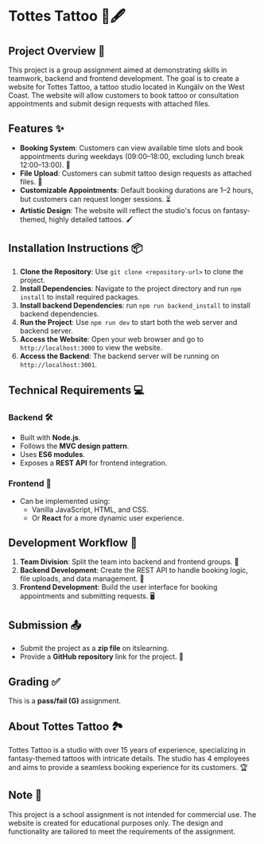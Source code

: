 # Tottes Tattoo 🎨🖋️

## Project Overview 🌟

This project is a group assignment aimed at demonstrating skills in teamwork, backend and frontend development. The goal is to create a website for Tottes Tattoo, a tattoo studio located in Kungälv on the West Coast. The website will allow customers to book tattoo or consultation appointments and submit design requests with attached files.

## Features ✨

- **Booking System**: Customers can view available time slots and book appointments during weekdays (09:00–18:00, excluding lunch break 12:00–13:00). 📅
- **File Upload**: Customers can submit tattoo design requests as attached files. 📎
- **Customizable Appointments**: Default booking durations are 1–2 hours, but customers can request longer sessions. ⏳
- **Artistic Design**: The website will reflect the studio's focus on fantasy-themed, highly detailed tattoos. 🖌️

## Installation Instructions 📦

1. **Clone the Repository**: Use `git clone <repository-url>` to clone the project.
2. **Install Dependencies**: Navigate to the project directory and run `npm install` to install required packages.
3. **Install backend Dependencies**: run `npm run backend_install` to install backend dependencies.
4. **Run the Project**: Use `npm run dev` to start both the web server and backend server.
5. **Access the Website**: Open your web browser and go to `http://localhost:3000` to view the website.
6. **Access the Backend**: The backend server will be running on `http://localhost:3001`.


## Technical Requirements 💻

### Backend 🛠️

- Built with **Node.js**.
- Follows the **MVC design pattern**.
- Uses **ES6 modules**.
- Exposes a **REST API** for frontend integration.

### Frontend 🎨

- Can be implemented using:
  - Vanilla JavaScript, HTML, and CSS.
  - Or **React** for a more dynamic user experience.

## Development Workflow 🚀

1. **Team Division**: Split the team into backend and frontend groups. 👥
2. **Backend Development**: Create the REST API to handle booking logic, file uploads, and data management. 🔧
3. **Frontend Development**: Build the user interface for booking appointments and submitting requests. 🖥️

## Submission 📤

- Submit the project as a **zip file** on itslearning.
- Provide a **GitHub repository** link for the project. 🔗

## Grading ✅

This is a **pass/fail (G)** assignment.

## About Tottes Tattoo 🏞️

Tottes Tattoo is a studio with over 15 years of experience, specializing in fantasy-themed tattoos with intricate details. The studio has 4 employees and aims to provide a seamless booking experience for its customers. 🏆

## Note 📝

This project is a school assignment is not intended for commercial use. The website is created for educational purposes only. The design and functionality are tailored to meet the requirements of the assignment.

